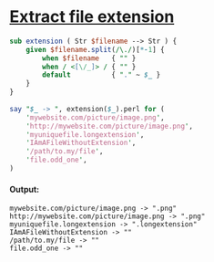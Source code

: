 [1]: http://rosettacode.org/wiki/Extract_file_extension

# [Extract file extension][1]

```perl
sub extension ( Str $filename --> Str ) {
    given $filename.split(/\./)[*-1] {
        when $filename   { "" }
        when / <[\/_]> / { "" }
        default          { "." ~ $_ }
    }
}
 
say "$_ -> ", extension($_).perl for (
    'mywebsite.com/picture/image.png',
    'http://mywebsite.com/picture/image.png',
    'myuniquefile.longextension',
    'IAmAFileWithoutExtension',
    '/path/to.my/file',
    'file.odd_one',
)
```

#### Output:
```
mywebsite.com/picture/image.png -> ".png"
http://mywebsite.com/picture/image.png -> ".png"
myuniquefile.longextension -> ".longextension"
IAmAFileWithoutExtension -> ""
/path/to.my/file -> ""
file.odd_one -> ""
```